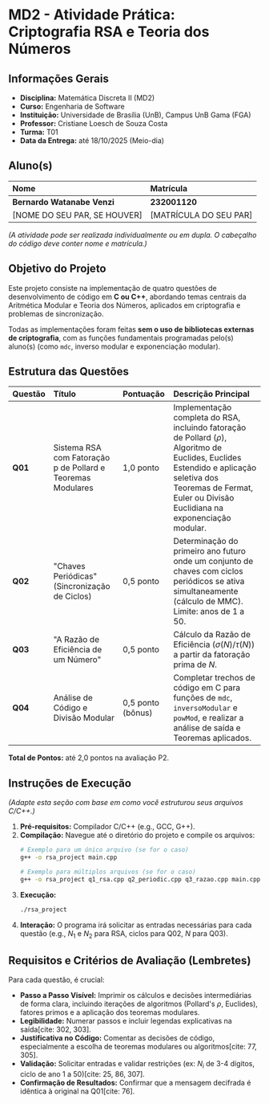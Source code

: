 # MD2 - Atividade Prática: Criptografia RSA e Teoria dos Números

## Informações Gerais
* **Disciplina:** Matemática Discreta II (MD2) 
* **Curso:** Engenharia de Software 
* **Instituição:** Universidade de Brasília (UnB), Campus UnB Gama (FGA) 
* **Professor:** Cristiane Loesch de Souza Costa 
* **Turma:** T01 
* **Data da Entrega:** até 18/10/2025 (Meio-dia) 

## Aluno(s)
| Nome | Matrícula |
| :--- | :--- |
| **Bernardo Watanabe Venzi** | **232001120** |
| [NOME DO SEU PAR, SE HOUVER] | [MATRÍCULA DO SEU PAR] |

*(A atividade pode ser realizada individualmente ou em dupla. O cabeçalho do código deve conter nome e matrícula.)*

## Objetivo do Projeto

Este projeto consiste na implementação de quatro questões de desenvolvimento de código em **C ou C++**, abordando temas centrais da Aritmética Modular e Teoria dos Números, aplicados em criptografia e problemas de sincronização.

Todas as implementações foram feitas **sem o uso de bibliotecas externas de criptografia**, com as funções fundamentais programadas pelo(s) aluno(s) (como `mdc`, inverso modular e exponenciação modular).

## Estrutura das Questões

| Questão | Título | Pontuação | Descrição Principal |
| :--- | :--- | :--- | :--- |
| **Q01** | Sistema RSA com Fatoração p de Pollard e Teoremas Modulares | 1,0 ponto | Implementação completa do RSA, incluindo fatoração de Pollard ($\rho$), Algoritmo de Euclides, Euclides Estendido e aplicação seletiva dos Teoremas de Fermat, Euler ou Divisão Euclidiana na exponenciação modular. |
| **Q02** | "Chaves Periódicas" (Sincronização de Ciclos) | 0,5 ponto | Determinação do primeiro ano futuro onde um conjunto de chaves com ciclos periódicos se ativa simultaneamente (cálculo de MMC). Limite: anos de 1 a 50. |
| **Q03** | "A Razão de Eficiência de um Número" | 0,5 ponto | Cálculo da Razão de Eficiência ($\sigma(N)/\tau(N)$) a partir da fatoração prima de $N$. |
| **Q04** | Análise de Código e Divisão Modular | 0,5 ponto (bônus) | Completar trechos de código em C para funções de `mdc`, `inversoModular` e `powMod`, e realizar a análise de saída e Teoremas aplicados. |

**Total de Pontos:** até 2,0 pontos na avaliação P2.

## Instruções de Execução
*(Adapte esta seção com base em como você estruturou seus arquivos C/C++.)*

1.  **Pré-requisitos:** Compilador C/C++ (e.g., GCC, G++).
2.  **Compilação:** Navegue até o diretório do projeto e compile os arquivos:
    ```bash
    # Exemplo para um único arquivo (se for o caso)
    g++ -o rsa_project main.cpp 
    
    # Exemplo para múltiplos arquivos (se for o caso)
    g++ -o rsa_project q1_rsa.cpp q2_periodic.cpp q3_razao.cpp main.cpp
    ```
3.  **Execução:**
    ```bash
    ./rsa_project
    ```
4.  **Interação:** O programa irá solicitar as entradas necessárias para cada questão (e.g., $N_1$ e $N_2$ para RSA, ciclos para Q02, $N$ para Q03).

## Requisitos e Critérios de Avaliação (Lembretes)

Para cada questão, é crucial:
* **Passo a Passo Visível:** Imprimir os cálculos e decisões intermediárias de forma clara, incluindo iterações de algoritmos (Pollard's $\rho$, Euclides), fatores primos e a aplicação dos teoremas modulares.
* **Legibilidade:** Numerar passos e incluir legendas explicativas na saída[cite: 302, 303].
* **Justificativa no Código:** Comentar as decisões de código, especialmente a escolha de teoremas modulares ou algoritmos[cite: 77, 305].
* **Validação:** Solicitar entradas e validar restrições (ex: $N_{i}$ de 3-4 dígitos, ciclo de ano $1$ a $50$)[cite: 25, 86, 307].
* **Confirmação de Resultados:** Confirmar que a mensagem decifrada é idêntica à original na Q01[cite: 76].
